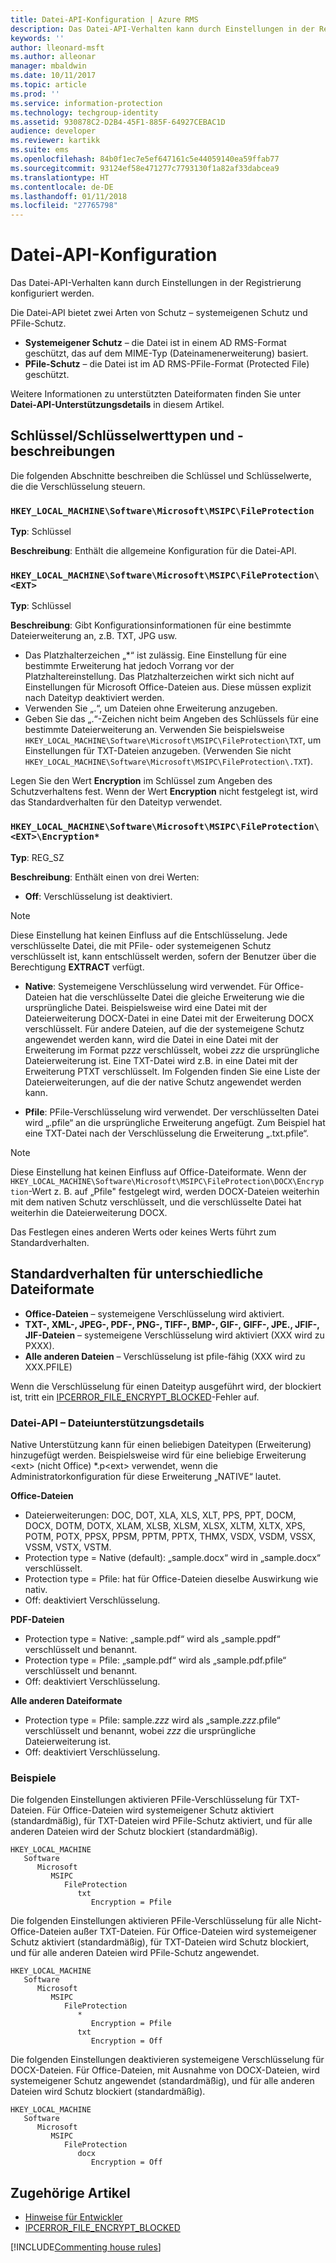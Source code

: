 ```yaml
---
title: Datei-API-Konfiguration | Azure RMS
description: Das Datei-API-Verhalten kann durch Einstellungen in der Registrierung konfiguriert werden.
keywords: ''
author: lleonard-msft
ms.author: alleonar
manager: mbaldwin
ms.date: 10/11/2017
ms.topic: article
ms.prod: ''
ms.service: information-protection
ms.technology: techgroup-identity
ms.assetid: 930878C2-D2B4-45F1-885F-64927CEBAC1D
audience: developer
ms.reviewer: kartikk
ms.suite: ems
ms.openlocfilehash: 84b0f1ec7e5ef647161c5e44059140ea59ffab77
ms.sourcegitcommit: 93124ef58e471277c7793130f1a82af33dabcea9
ms.translationtype: HT
ms.contentlocale: de-DE
ms.lasthandoff: 01/11/2018
ms.locfileid: "27765798"
---
```

# <a name="file-api-configuration"></a>Datei-API-Konfiguration


Das Datei-API-Verhalten kann durch Einstellungen in der Registrierung konfiguriert werden.

Die Datei-API bietet zwei Arten von Schutz – systemeigenen Schutz und PFile-Schutz.

-   **Systemeigener Schutz** – die Datei ist in einem AD RMS-Format geschützt, das auf dem MIME-Typ (Dateinamenerweiterung) basiert.
-   **PFile-Schutz** – die Datei ist im AD RMS-PFile-Format (Protected File) geschützt.

Weitere Informationen zu unterstützten Dateiformaten finden Sie unter **Datei-API-Unterstützungsdetails** in diesem Artikel.

## <a name="keykey-value-types-and-descriptions"></a>Schlüssel/Schlüsselwerttypen und -beschreibungen

Die folgenden Abschnitte beschreiben die Schlüssel und Schlüsselwerte, die die Verschlüsselung steuern.

### `HKEY_LOCAL_MACHINE\Software\Microsoft\MSIPC\FileProtection`

**Typ**: Schlüssel

**Beschreibung**: Enthält die allgemeine Konfiguration für die Datei-API.

### `HKEY_LOCAL_MACHINE\Software\Microsoft\MSIPC\FileProtection\<EXT>`

**Typ**: Schlüssel

**Beschreibung**: Gibt Konfigurationsinformationen für eine bestimmte Dateierweiterung an, z.B. TXT, JPG usw.

- Das Platzhalterzeichen „*“ ist zulässig. Eine Einstellung für eine bestimmte Erweiterung hat jedoch Vorrang vor der Platzhaltereinstellung. Das Platzhalterzeichen wirkt sich nicht auf Einstellungen für Microsoft Office-Dateien aus. Diese müssen explizit nach Dateityp deaktiviert werden.
- Verwenden Sie „.“, um Dateien ohne Erweiterung anzugeben.
- Geben Sie das „.“-Zeichen nicht beim Angeben des Schlüssels für eine bestimmte Dateierweiterung an. Verwenden Sie beispielsweise `HKEY_LOCAL_MACHINE\Software\Microsoft\MSIPC\FileProtection\TXT`, um Einstellungen für TXT-Dateien anzugeben. (Verwenden Sie nicht `HKEY_LOCAL_MACHINE\Software\Microsoft\MSIPC\FileProtection\.TXT`).

Legen Sie den Wert **Encryption** im Schlüssel zum Angeben des Schutzverhaltens fest. Wenn der Wert **Encryption** nicht festgelegt ist, wird das Standardverhalten für den Dateityp verwendet.


### `HKEY_LOCAL_MACHINE\Software\Microsoft\MSIPC\FileProtection\<EXT>\Encryption*`

**Typ**: REG_SZ

**Beschreibung**: Enthält einen von drei Werten:

- **Off**: Verschlüsselung ist deaktiviert.

> [!Note]
> Diese Einstellung hat keinen Einfluss auf die Entschlüsselung. Jede verschlüsselte Datei, die mit PFile- oder systemeigenen Schutz verschlüsselt ist, kann entschlüsselt werden, sofern der Benutzer über die Berechtigung **EXTRACT** verfügt.

- **Native**: Systemeigene Verschlüsselung wird verwendet. Für Office-Dateien hat die verschlüsselte Datei die gleiche Erweiterung wie die ursprüngliche Datei. Beispielsweise wird eine Datei mit der Dateierweiterung DOCX-Datei in eine Datei mit der Erweiterung DOCX verschlüsselt. Für andere Dateien, auf die der systemeigene Schutz angewendet werden kann, wird die Datei in eine Datei mit der Erweiterung im Format p*zzz* verschlüsselt, wobei *zzz* die ursprüngliche Dateierweiterung ist. Eine TXT-Datei wird z.B. in eine Datei mit der Erweiterung PTXT verschlüsselt. Im Folgenden finden Sie eine Liste der Dateierweiterungen, auf die der native Schutz angewendet werden kann.

- **Pfile**: PFile-Verschlüsselung wird verwendet. Der verschlüsselten Datei wird „.pfile“ an die ursprüngliche Erweiterung angefügt. Zum Beispiel hat eine TXT-Datei nach der Verschlüsselung die Erweiterung „.txt.pfile“.


> [!Note]
> Diese Einstellung hat keinen Einfluss auf Office-Dateiformate. Wenn der `HKEY_LOCAL_MACHINE\Software\Microsoft\MSIPC\FileProtection\DOCX\Encryption`-Wert z. B. auf „Pfile&quot; festgelegt wird, werden DOCX-Dateien weiterhin mit dem nativen Schutz verschlüsselt, und die verschlüsselte Datei hat weiterhin die Dateierweiterung DOCX.

Das Festlegen eines anderen Werts oder keines Werts führt zum Standardverhalten.

## <a name="default-behavior-for-different-file-formats"></a>Standardverhalten für unterschiedliche Dateiformate

-   **Office-Dateien** – systemeigene Verschlüsselung wird aktiviert.
-   **TXT-, XML-, JPEG-, PDF-, PNG-, TIFF-, BMP-, GIF-, GIFF-, JPE., JFIF-, JIF-Dateien** – systemeigene Verschlüsselung wird aktiviert (XXX wird zu PXXX).
-   **Alle anderen Dateien** – Verschlüsselung ist pfile-fähig (XXX wird zu XXX.PFILE)

Wenn die Verschlüsselung für einen Dateityp ausgeführt wird, der blockiert ist, tritt ein [IPCERROR\_FILE\_ENCRYPT\_BLOCKED](https://msdn.microsoft.com/library/hh535248.aspx)-Fehler auf.

### <a name="file-api---file-support-details"></a>Datei-API – Dateiunterstützungsdetails

Native Unterstützung kann für einen beliebigen Dateitypen (Erweiterung) hinzugefügt werden. Beispielsweise wird für eine beliebige Erweiterung &lt;ext&gt; (nicht Office) \*.p&lt;ext&gt; verwendet, wenn die Administratorkonfiguration für diese Erweiterung „NATIVE“ lautet.

**Office-Dateien**

-   Dateierweiterungen: DOC, DOT, XLA, XLS, XLT, PPS, PPT, DOCM, DOCX, DOTM, DOTX, XLAM, XLSB, XLSM, XLSX, XLTM, XLTX, XPS, POTM, POTX, PPSX, PPSM, PPTM, PPTX, THMX, VSDX, VSDM, VSSX, VSSM, VSTX, VSTM. 
-   Protection type = Native (default): „sample.docx“ wird in „sample.docx“ verschlüsselt.
-   Protection type = Pfile: hat für Office-Dateien dieselbe Auswirkung wie nativ.
-   Off: deaktiviert Verschlüsselung.

**PDF-Dateien**

-   Protection type = Native: „sample.pdf“ wird als „sample.ppdf“ verschlüsselt und benannt.
-   Protection type = Pfile: „sample.pdf“ wird als „sample.pdf.pfile“ verschlüsselt und benannt.
-   Off: deaktiviert Verschlüsselung.

**Alle anderen Dateiformate**

-   Protection type = Pfile: sample.*zzz* wird als „sample.*zzz*.pfile“ verschlüsselt und benannt, wobei *zzz* die ursprüngliche Dateierweiterung ist.
-   Off: deaktiviert Verschlüsselung.

### <a name="examples"></a>Beispiele

Die folgenden Einstellungen aktivieren PFile-Verschlüsselung für TXT-Dateien. Für Office-Dateien wird systemeigener Schutz aktiviert (standardmäßig), für TXT-Dateien wird PFile-Schutz aktiviert, und für alle anderen Dateien wird der Schutz blockiert (standardmäßig).

```
HKEY_LOCAL_MACHINE
   Software
      Microsoft
         MSIPC
            FileProtection
               txt
                  Encryption = Pfile
```

Die folgenden Einstellungen aktivieren PFile-Verschlüsselung für alle Nicht-Office-Dateien außer TXT-Dateien. Für Office-Dateien wird systemeigener Schutz aktiviert (standardmäßig), für TXT-Dateien wird Schutz blockiert, und für alle anderen Dateien wird PFile-Schutz angewendet.

```
HKEY_LOCAL_MACHINE
   Software
      Microsoft
         MSIPC
            FileProtection
               *
                  Encryption = Pfile
               txt
                  Encryption = Off
```

Die folgenden Einstellungen deaktivieren systemeigene Verschlüsselung für DOCX-Dateien. Für Office-Dateien, mit Ausnahme von DOCX-Dateien, wird systemeigener Schutz angewendet (standardmäßig), und für alle anderen Dateien wird Schutz blockiert (standardmäßig).

```
HKEY_LOCAL_MACHINE
   Software
      Microsoft
         MSIPC
            FileProtection
               docx
                  Encryption = Off
```

## <a name="related-articles"></a>Zugehörige Artikel

- [Hinweise für Entwickler](developer-notes.md)
- [IPCERROR\_FILE\_ENCRYPT\_BLOCKED](https://msdn.microsoft.com/library/hh535248.aspx)

[!INCLUDE[Commenting house rules](../includes/houserules.md)]